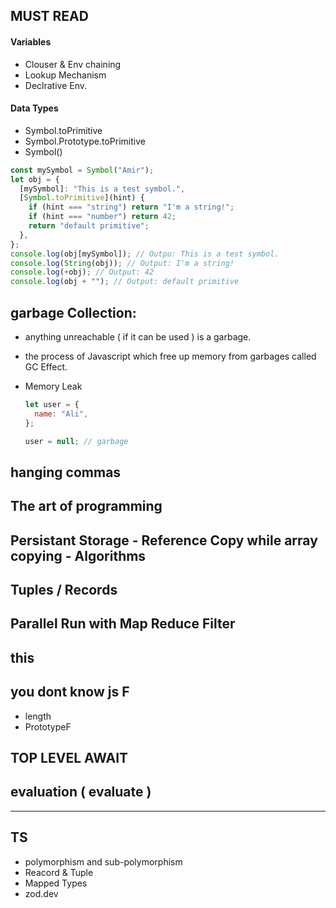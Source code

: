 ## MUST READ

#### Variables

- Clouser & Env chaining
- Lookup Mechanism
- Declrative Env.

#### Data Types

- Symbol.toPrimitive
- Symbol.Prototype.toPrimitive
- Symbol()

```js
const mySymbol = Symbol("Amir");
let obj = {
  [mySymbol]: "This is a test symbol.",
  [Symbol.toPrimitive](hint) {
    if (hint === "string") return "I'm a string!";
    if (hint === "number") return 42;
    return "default primitive";
  },
};
console.log(obj[mySymbol]); // Outpu: This is a test symbol.
console.log(String(obj)); // Output: I'm a string!
console.log(+obj); // Output: 42
console.log(obj + ""); // Output: default primitive
```

## garbage Collection:

- anything unreachable ( if it can be used ) is a garbage.
- the process of Javascript which free up memory from garbages called GC Effect.
- Memory Leak

  ```js
  let user = {
    name: "Ali",
  };

  user = null; // garbage
  ```

## hanging commas

## The art of programming

## Persistant Storage - Reference Copy while array copying - Algorithms

## Tuples / Records

## Parallel Run with Map Reduce Filter

## this

## you dont know js F

- length
- PrototypeF

## TOP LEVEL AWAIT

## evaluation ( evaluate )

---

## TS

- polymorphism and sub-polymorphism
- Reacord & Tuple
- Mapped Types
- zod.dev